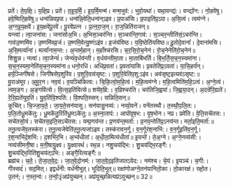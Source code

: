

  
प्रते॑। ते॒य॒क्षि॒। य॒क्षि॒प्र। प्रते॑। त॒इ॒य॒र्मि॒। इ॒य॒र्मि॒मन्म॑। मन्म॒भुव॑:। भुवो॒यथा॑। यथा॒वन्द्य॑:। वन्द्यो॑न:। नो॒हवे॑षु। हवे॒ष्विति॒हवे॑षु॥ धन्व॑न्निवप्र॒पा। धन्व॑न्नि॒वेति॒धन्व॑न्ऽइव। प्र॒पाअ॑सि। प्र॒पाइति॑प्र॒ऽपा। अ॒सि॒त्वं। त्वम॑ग्ने। अ॒ग्न॒इ॒य॒क्षवे॑। इ॒य॒क्षवे॑पू॒रवे॑। पू॒रवे॑प्रत्न । प्र॒त्न॒रा॒ज॒न्। रा॒ज॒न्निति॑राजन्॥  
यन्त्वा॑। त्वा॒जना॑स:। जना॑सोअ॒भि। अ॒भिस॒ञ्चर॑न्ति। स॒ञ्चर॑न्ति॒गाव॑:। स॒ञ्चर॒न्तीति॑सं॒ऽचर॑न्ति। गाव॑उ॒ष्णमि॑व। उ॒ष्णमि॑वव्र॒जं। उ॒ष्णमि॒वेत्यु॒ष्णंऽइ॑व। व्र॒जंय॑विष्ठ। य॒वि॒ष्ठेति॑यविष्ठ॥ दू॒तोदे॒वानां॑। दे॒वाना॑मसि। अ॒सि॒मर्त्या॑नां। मर्त्या॑नाम॒न्त:। अ॒न्तर्म॒हान्। म॒हाँश्च॑रसि। च॒र॒सि॒रो॒च॒नेन॑। रो॒च॒नेनेति॑रो॒च॒नेन॑॥  
शिशु॒न्न। नत्वा॑। त्वा॒जेन्यं॑। जेन्यं॑व॒र्धय॑न्ती। व॒र्धय॑न्तीमा॒ता। मा॒ताबि॑भर्ति। बि॒भ॒र्ति॒स॒च॒न॒स्यमा॑ना। स॒च॒न॒स्यमा॒नेति॑स॒च॒न॒स्यमा॑ना॥ धनो॒रधि॑। अधि॑प्र॒वता॑। प्र॒वता॑यासि। प्र॒वतेति॑प्र॒ऽवता॑। या॒सि॒हर्य॑न्। हर्य॒ञ्जिगी॑षसे। जिगी॑षसेप॒शुरि॑व। प॒शुरि॒वाव॑सृष्ट:। प॒शुरि॒वेति॑प॒शु:ऽइ॑व। अव॑सृष्ट॒इत्यव॑ऽसृष्ट:॥  
मू॒राअ॑मूर। अ॒मू॒र॒न। नव॒यं। व॒यञ्चि॑कित्व:। चि॒कि॒त्वो॒म॒हि॒त्वं। म॒हि॒त्वम॑ग्ने। म॒हि॒त्वमिति॑म॒हि॒ऽत्वं। अ॒ग्ने॒त्वं। त्वम॒ङ्ग। अ॒ङ्गवि॑त्से। वि॒त्स॒इति॑वित्से॥ शये॑व॒व्रि:। व॒व्रिश्चर॑ति। चर॑तिजि॒ह्वया॑। जि॒ह्वया॒दन्। अ॒दन्रे॑रि॒ह्यते॑। रे॒रि॒ह्यते॑युव॒तिं। यु॒व॒तिंवि॒श्पति॑:। वि॒श्पति॒स्सन्। सन्निति॒सन्॥  
कूचि॑त्। चि॒ज्जा॒य॒ते॒। जा॒य॒ते॒सन॑यासु। सन॑यासु॒नव्य॑:। नव्यो॒वने॑। वने॑तस्थौ। त॒स्थौ॒प॒लि॒त:। प॒लि॒तोधू॒मके॑तु:। धू॒मके॑तु॒रिति॑धू॒मऽके॑तु:॥ अ॒स्ना॒ताप॑:। आपो॑वृष॒भ:। वृ॒ष॒भोन। नप्र। प्रवे॑ति। वे॒ति॒सचे॑तस:। सचे॑तसो॒यं। सचे॑तस॒इति॒सऽचे॑तस:। यम्प्र॒णय॑न्त। प्र॒णय॑न्त॒मर्ता॑:। प्र॒नय॒न्तेति॑प्र॒ऽनय॑न्त। मर्ता॒इति॒मर्ता॑:॥  
तनू॒त्यजे॑व॒तस्क॑रा। त॒नू॒त्यजेवेति॑त॒नू॒त्यजा॑ऽइव। तस्क॑रावन॒र्गू। व॒न॒र्गूर॑श॒नाभि॑:। व॒न॒र्गूइति॑व॒न॒र्गू। र॒श॒नाभि॑र्द॒शभि॑:। द॒शभि॑र॒भि। अ॒भ्य॑धीतां। अ॒धी॒ता॒मित्य॑धीतां॥ इ॒यन्ते॑। ते॒अ॒ग्ने। अ॒ग्ने॒नव्य॑सी:। नव्य॑सीमनी॒षा। म॒नी॒षायु॒क्ष्व। यु॒क्ष्वारथं॑। रथ॒न्न। नशु॒चय॑द्भि:। शु॒चय॑द्भि॒रङ्गै॑:। शु॒चय॑द्भि॒रिति॑शु॒चय॑त्ऽभि:। अङ्गै॒रित्यङ्गै॑:॥  
ब्रह्म॑च। च॒ते॒। ते॒जा॒त॒वे॒द॒:। जा॒त॒वे॒दो॒नम॑:। जा॒त॒वे॒द॒इति॑जातऽवेद:। नम॑श्च। चे॒यं। इ॒यञ्च॑। च॒गी:। गीस्सदं॑। सद॒मित्। इद्वर्ध॑नी: वर्ध॑नीभूत्। भूदिति॒भूत्॥ रक्षा॑णोअग्ने॒तन॑यानितो॒का। तो॒कारक्ष॑। रक्षो॒त। उ॒तन॑;। न॒स्त॒न्व॑:। त॒न्वो॒३॒॑अप्र॑युच्छन्। अप्र॑युच्छ॒न्नित्यप्र॑ऽयुच्छन्॥ 32॥  
